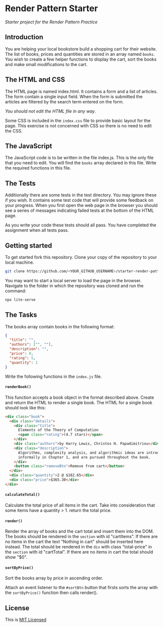 # Render Pattern Starter

_Starter project for the Render Pattern Practice_

## Introduction

You are helping your local bookstore build a shopping cart for their website. The list of books, prices and quantities are stored in an array named `books`. You wish to create a few helper functions to display the cart, sort the books and make small modifications to the cart.

## The HTML and CSS

The HTML page is named index.html. It contains a form and a list of articles. The form contain a single input field. When the form is submitted the articles are filtered by the search term entered on the form.

_You should not edit the HTML file in any way_.

Some CSS is included in the `index.css` file to provide basic layout for the page. This exercise is not concerned with CSS so there is no need to edit the CSS.

## The JavaScript

The JavaScript code is to be written in the file index.js. This is the only file that you need to edit. You will find the `books` array declared in this file. Write the required functions in this file.

## The Tests

Additionally there are some tests in the test directory. You may ignore these if you wish. It contains some test code that will provide some feedback on your progress. When you first open the web page in the browser you should see a series of messages indicating failed tests at the bottom of the HTML page.

As you write your code these tests should all pass. You have completed the assignment when all tests pass.

## Getting started

To get started fork this repository. Clone your copy of the repository to your local machine.

```bash
git clone https://github.com/<YOUR_GITHUB_USERNAME>/starter-render-pattern.git
```

You may want to start a local server to load the page in the browser. Navigate to the folder in which the repository was cloned and run the command:

```bash
npx lite-serve
```

## The Tasks

The books array contain books in the following format:

```json
{
  "title": "",
  "authors": ["", ""],
  "description": "",
  "price": 0,
  "rating": 5,
  "quantity": 1
}
```

Write the following functions in the `index.js` file.

#### `renderBook()`

This function accepts a book object in the format described above.
Create and return the HTML to render a single book. The HTML for a single book should look like this:

```html
<div class="book">
  <div class="details">
    <div class="title">
      Elements of the Theory of Computation
      <span class="rating">(4.7 stars)</span>
    </div>
    <div class="authors">by Harry Lewis, Christos H. Papadimitriou</div>
    <div class="description">
      Algorithms, complexity analysis, and algorithmic ideas are introduced
      informally in Chapter 1, and are pursued throughout the book.
    </div>
    <button class="removeBtn">Remove from cart</button>
  </div>
  <div class="quantity">2 @ $182.65</div>
  <div class="price">$365.30</div>
</div>
```

#### `calculateTotal()`

Calculate the total price of all items in the cart. Take into consideration that some items have a quantity > 1. return the total price.

#### `render()`

Render the array of books and the cart total and insert them into the DOM.
The books should be rendered in the `section` with id "cartItems". If there are no items in the cart the text "Nothing in cart" should be inserted here instead.
The total should be rendered in the `div` with class "total-price" in the `section` with id "cartTotal". If there are no items in cart the total should show "\$0".

#### `sortByPrice()`

Sort the books array by price in ascending order.

Attach an event listener to the `#sortBtn` button that firsts sorts the array with the `sortByPrice()` function then calls render().

## License

This is [MIT Licensed](LICENSE)
